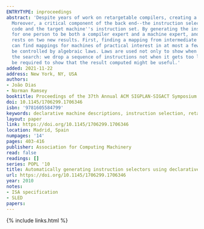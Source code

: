 ```yaml
---
ENTRYTYPE: inproceedings
abstract: 'Despite years of work on retargetable compilers, creating a good, reliable back end for an optimizing compiler still entails a lot of hard work.
  Moreover, a critical component of the back end--the instruction selector--must be written by a person who is expert in both the compiler''s intermediate
  code and the target machine''s instruction set. By generating the instruction selector from declarative machine descriptions we have (a) made it unnecessary
  for one person to be both a compiler expert and a machine expert, and (b) made creating an optimizing back end easier than ever before.Our achievement
  rests on two new results. First, finding a mapping from intermediate code to machine code is an undecidable problem. Second, using heuristic search, we
  can find mappings for machines of practical interest in at most a few minutes of CPU time. Our most significant new idea is that heuristic search should
  be controlled by algebraic laws. Laws are used not only to show when a sequence of instructions implements part of an intermediate code, but also to limit
  the search: we drop a sequence of instructions not when it gets too long or when it computes too complicated a result, but when too much reasoning will
  be required to show that the result computed might be useful.'
added: 2021-11-22
address: New York, NY, USA
authors:
- João Dias
- Norman Ramsey
booktitle: Proceedings of the 37th Annual ACM SIGPLAN-SIGACT Symposium on Principles of Programming Languages
doi: 10.1145/1706299.1706346
isbn: '9781605584799'
keywords: declarative machine descriptions, instruction selection, retargetable compilers
layout: paper
link: https://doi.org/10.1145/1706299.1706346
location: Madrid, Spain
numpages: '14'
pages: 403-416
publisher: Association for Computing Machinery
read: false
readings: []
series: POPL '10
title: Automatically generating instruction selectors using declarative machine descriptions
url: https://doi.org/10.1145/1706299.1706346
year: 2010
notes:
- ISA specification
- SLED
papers:
---
```

{% include links.html %}
